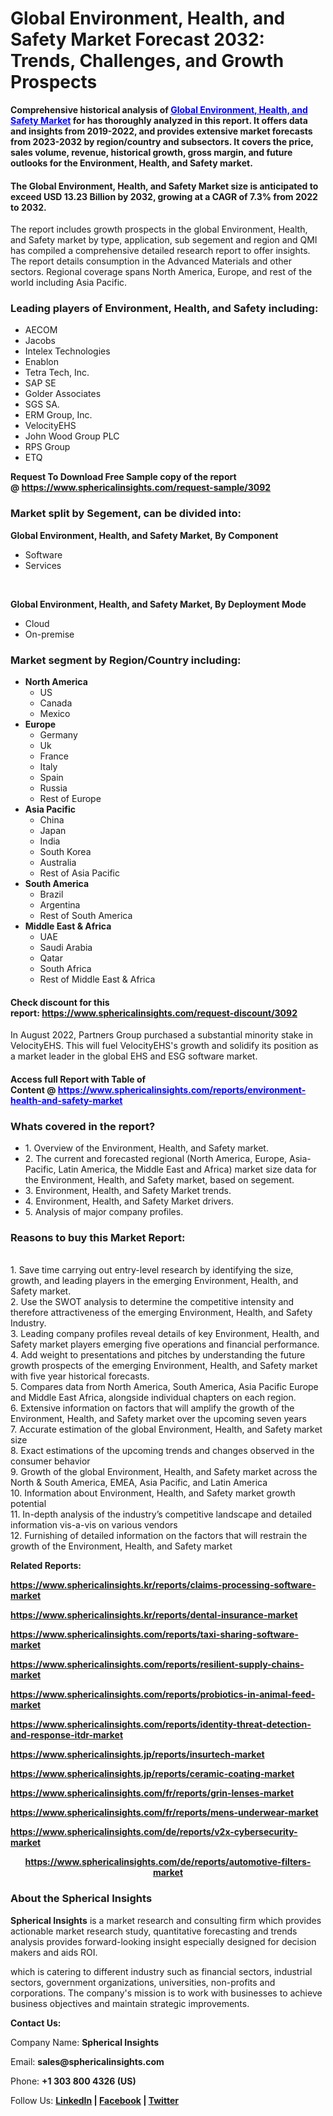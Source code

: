 <h1>Global Environment, Health, and Safety Market Forecast 2032: Trends, Challenges, and Growth Prospects</h1>
<p><strong>Comprehensive historical analysis of&nbsp;<span style="color: #0000ff;"><a style="color: #0000ff;" href="https://www.sphericalinsights.com/reports/environment-health-and-safety-market" target="_blank">Global Environment, Health, and Safety Market</a>&nbsp;</span>for has thoroughly analyzed in this report. It offers data and insights from 2019-2022, and provides extensive market forecasts from 2023-2032 by region/country and subsectors. It covers the price, sales volume, revenue, historical growth, gross margin, and future outlooks for the Environment, Health, and Safety market.</strong></p>
<div class="read-content">
<h4><strong>The Global Environment, Health, and Safety Market size is anticipated to exceed USD 13.23 Billion by 2032, growing at a CAGR of 7.3% from 2022 to 2032.</strong></h4>
<p>The report includes growth prospects in the&nbsp;global Environment, Health, and Safety market&nbsp;by type, application, sub segement and region and QMI has compiled a comprehensive detailed research report to offer insights. The report details consumption in the Advanced Materials and other sectors. Regional coverage spans North America, Europe, and rest of the world including Asia Pacific.</p>
<h3><strong>Leading players of Environment, Health, and Safety including:</strong></h3>
<ul>
<li>AECOM</li>
<li>Jacobs</li>
<li>Intelex Technologies</li>
<li>Enablon</li>
<li>Tetra Tech, Inc.</li>
<li>SAP SE</li>
<li>Golder Associates</li>
<li>SGS SA.</li>
<li>ERM Group, Inc.</li>
<li>VelocityEHS</li>
<li>John Wood Group PLC</li>
<li>RPS Group</li>
<li>ETQ</li>
</ul>
<p><strong>Request To Download Free Sample copy of the report @&nbsp;<a href="https://www.sphericalinsights.com/request-sample/3092" target="_blank" rel="noopener">https://www.sphericalinsights.com/request-sample/3092</a></strong></p>
<h3><strong>Market split by Segement, can be divided into:</strong></h3>
<p><strong>Global Environment, Health, and Safety Market,&nbsp;</strong><strong>By Component</strong></p>
<ul>
<li>Software</li>
<li>Services</li>
</ul>
<p>&nbsp;</p>
<p><strong>Global Environment, Health, and Safety Market, By Deployment Mode</strong></p>
<ul>
<li>Cloud</li>
<li>On-premise</li>
</ul>
<h3><strong>Market segment by Region/Country including:</strong></h3>
<ul>
<li><strong>North America</strong>
<ul>
<li>US</li>
<li>Canada</li>
<li>Mexico</li>
</ul>
</li>
<li><strong>Europe</strong>
<ul>
<li>Germany</li>
<li>Uk</li>
<li>France</li>
<li>Italy</li>
<li>Spain</li>
<li>Russia</li>
<li>Rest of Europe</li>
</ul>
</li>
<li><strong>Asia Pacific</strong>
<ul>
<li>China</li>
<li>Japan</li>
<li>India</li>
<li>South Korea</li>
<li>Australia</li>
<li>Rest of Asia Pacific</li>
</ul>
</li>
<li><strong>South America</strong>
<ul>
<li>Brazil</li>
<li>Argentina</li>
<li>Rest of South America</li>
</ul>
</li>
<li><strong>Middle East &amp; Africa</strong>
<ul>
<li>UAE</li>
<li>Saudi Arabia</li>
<li>Qatar</li>
<li>South Africa</li>
<li>Rest of Middle East &amp; Africa</li>
</ul>
</li>
</ul>
<h4>Check discount for this report:&nbsp;<a href="https://www.sphericalinsights.com/request-discount/3092" target="_blank" rel="noopener">https://www.sphericalinsights.com/request-discount/3092</a></h4>
<p>In August 2022, Partners Group purchased a substantial minority stake in VelocityEHS. This will fuel VelocityEHS's growth and solidify its position as a market leader in the global EHS and ESG software market.</p>
<h4>Access full Report with Table of Content&nbsp;@&nbsp;<span style="color: #0000ff;"><a style="color: #0000ff;" href="https://www.sphericalinsights.com/reports/environment-health-and-safety-market" target="_blank" rel="nofollow">https://www.sphericalinsights.com/reports/environment-health-and-safety-market</a></span></h4>
<h3><strong>Whats covered in the report?</strong></h3>
<ul>
<li>1. Overview of the Environment, Health, and Safety market.</li>
<li>2. The current and forecasted regional (North America, Europe, Asia-Pacific, Latin America, the Middle East and Africa) market size data for the Environment, Health, and Safety market, based on segement.</li>
<li>3. Environment, Health, and Safety Market trends.</li>
<li>4. Environment, Health, and Safety Market drivers.</li>
<li>5. Analysis of major company profiles.</li>
</ul>
<h3><strong>Reasons to buy this Market Report:</strong></h3>
<p><br />1. Save time carrying out entry-level research by identifying the size, growth, and leading players in the emerging Environment, Health, and Safety market.<br />2. Use the SWOT analysis to determine the competitive intensity and therefore attractiveness of the emerging Environment, Health, and Safety Industry.<br />3. Leading company profiles reveal details of key Environment, Health, and Safety market players emerging five operations and financial performance.<br />4. Add weight to presentations and pitches by understanding the future growth prospects of the emerging Environment, Health, and Safety market with five year historical forecasts.<br />5. Compares data from North America, South America, Asia Pacific Europe and Middle East Africa, alongside individual chapters on each region.<br />6. Extensive information on factors that will amplify the growth of the Environment, Health, and Safety market over the upcoming seven years<br />7. Accurate estimation of the global Environment, Health, and Safety market size<br />8. Exact estimations of the upcoming trends and changes observed in the consumer behavior<br />9. Growth of the global Environment, Health, and Safety market across the North &amp; South America, EMEA, Asia Pacific, and Latin America<br />10. Information about Environment, Health, and Safety market growth potential<br />11. In-depth analysis of the industry&rsquo;s competitive landscape and detailed information vis-a-vis on various vendors<br />12. Furnishing of detailed information on the factors that will restrain the growth of the Environment, Health, and Safety market</p>
<p><strong>Related Reports:</strong></p>
<p><strong><a href="https://www.sphericalinsights.kr/reports/claims-processing-software-market">https://www.sphericalinsights.kr/reports/claims-processing-software-market</a> </strong></p>
<p><strong><a href="https://www.sphericalinsights.kr/reports/dental-insurance-market">https://www.sphericalinsights.kr/reports/dental-insurance-market</a></strong></p>
<p><strong><a href="https://www.sphericalinsights.com/reports/taxi-sharing-software-market">https://www.sphericalinsights.com/reports/taxi-sharing-software-market</a>&nbsp; </strong></p>
<p><strong><a href="https://www.sphericalinsights.com/reports/resilient-supply-chains-market">https://www.sphericalinsights.com/reports/resilient-supply-chains-market</a> </strong></p>
<p><strong><a href="https://www.sphericalinsights.com/reports/probiotics-in-animal-feed-market">https://www.sphericalinsights.com/reports/probiotics-in-animal-feed-market</a> </strong></p>
<p><strong><a href="https://www.sphericalinsights.com/reports/identity-threat-detection-and-response-itdr-market">https://www.sphericalinsights.com/reports/identity-threat-detection-and-response-itdr-market</a> </strong></p>
<p><strong><a href="https://www.sphericalinsights.jp/reports/insurtech-market">https://www.sphericalinsights.jp/reports/insurtech-market</a> </strong></p>
<p><strong><a href="https://www.sphericalinsights.jp/reports/ceramic-coating-market">https://www.sphericalinsights.jp/reports/ceramic-coating-market</a></strong></p>
<p><strong><a href="https://www.sphericalinsights.com/fr/reports/grin-lenses-market">https://www.sphericalinsights.com/fr/reports/grin-lenses-market</a> </strong></p>
<p><strong><a href="https://www.sphericalinsights.com/fr/reports/mens-underwear-market">https://www.sphericalinsights.com/fr/reports/mens-underwear-market</a> </strong></p>
<p><strong><a href="https://www.sphericalinsights.com/de/reports/v2x-cybersecurity-market">https://www.sphericalinsights.com/de/reports/v2x-cybersecurity-market</a> </strong></p>
<p style="text-align: center;"><strong><a href="https://www.sphericalinsights.com/de/reports/automotive-filters-market">https://www.sphericalinsights.com/de/reports/automotive-filters-market</a></strong></p>
<h3><strong>About the Spherical Insights</strong></h3>
<p><strong>Spherical Insights</strong>&nbsp;is a market research and consulting firm which provides actionable market research study, quantitative forecasting and trends analysis provides forward-looking insight especially designed for decision makers and aids ROI.</p>
<p>which is catering to different industry such as financial sectors, industrial sectors, government organizations, universities, non-profits and corporations. The company's mission is to work with businesses to achieve business objectives and maintain strategic improvements.</p>
<p><strong>Contact Us:</strong></p>
<p>Company Name:&nbsp;<strong>Spherical Insights</strong></p>
<p>Email:&nbsp;<strong>sales@sphericalinsights.com</strong></p>
<p>Phone:&nbsp;<strong>+1 303 800 4326 (US)</strong></p>
<p>Follow Us:&nbsp;<strong><a href="https://www.linkedin.com/company/spherical-insight/" rel="nofollow"><u>LinkedIn</u></a>&nbsp;|&nbsp;<a href="https://www.facebook.com/sphericalinsights22" rel="nofollow"><u>Facebook</u></a>&nbsp;|&nbsp;<a href="https://twitter.com/SInsights_US" rel="nofollow"><u>Twitter</u></a></strong></p>
</div>
<div class="read-blog-info-user">&nbsp;</div>
